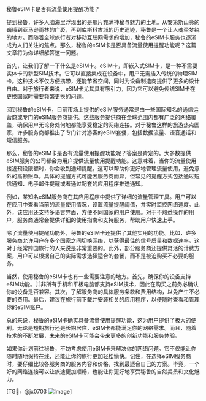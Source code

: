 秘鲁eSIM卡是否有流量使用提醒功能？

提到秘鲁，许多人脑海里浮现出的是那片充满神秘与魅力的土地。从安第斯山脉的巍峨到亚马逊雨林的广袤，再到库斯科古城的历史遗迹，秘鲁是一个让人魂牵梦绕的地方。而随着全球旅行者对移动互联网需求的增加，秘鲁的eSIM卡服务也逐渐成为人们关注的焦点。那么，秘鲁的eSIM卡是否具备流量使用提醒功能呢？这篇文章将为你详细解答这一问题。

首先，让我们了解一下什么是eSIM卡。eSIM卡，即嵌入式SIM卡，是一种不需要实体卡的新型SIM技术。它可以直接集成在设备中，用户无需插入传统的物理SIM卡。这种技术不仅方便携带，还能节省空间，同时为设备制造商提供了更多的设计自由。对于旅行者来说，eSIM卡尤其具有吸引力，因为它可以避免传统SIM卡在更换国家时需要频繁更换的问题。

回到秘鲁的eSIM卡，目前市场上提供的eSIM服务通常是由一些国际知名的通信运营商或专门的eSIM服务商提供。这些服务提供商在全球范围内都有广泛的网络覆盖，确保用户无论身处何地都能享受稳定的网络连接。对于秘鲁这样的旅游热点国家，许多服务商都推出了专门针对游客的eSIM套餐，包括数据流量、语音通话和短信服务。

那么，秘鲁的eSIM卡是否有流量使用提醒功能呢？答案是肯定的。大多数提供eSIM服务的公司都会为用户提供流量使用提醒功能。这意味着，当你的流量使用接近预设限额时，你会收到通知提醒。这可以帮助你更好地管理流量使用，避免意外的高额账单。具体的提醒方式可能因服务商而异，但常见的提醒方式包括通过短信通知、电子邮件提醒或者通过配套的应用程序推送通知。

例如，某知名eSIM服务商在其应用程序中提供了详细的流量管理工具。用户可以在应用中查看当前的流量使用情况，设置流量提醒阈值，并实时监控网络速度。此外，该应用还支持多语言界面，方便不同国家的用户使用。对于不熟悉操作的用户，服务商通常会提供详细的使用指南和支持服务，帮助用户快速上手。

除了流量使用提醒功能外，秘鲁的eSIM卡还提供了其他实用的功能。比如，许多服务商允许用户在多个国家之间切换网络，以获得最佳的信号质量和数据速率。这对于经常跨国旅行的人来说是非常重要的。此外，部分服务商还提供灵活的计费方案，用户可以根据自己的实际需求选择适合的套餐，而不是被迫购买不必要的服务。

当然，使用秘鲁的eSIM卡也有一些需要注意的地方。首先，确保你的设备支持eSIM功能。并非所有手机和平板电脑都支持eSIM技术，因此在购买之前务必确认你的设备是否兼容。其次，了解服务商的具体服务条款和费用结构，以免产生不必要的费用。最后，建议在旅行前下载并安装相关的应用程序，以便随时查看和管理你的eSIM账户。

总的来说，秘鲁的eSIM卡确实具备流量使用提醒功能，这为用户提供了极大的便利。无论是短期旅行还是长期居住，eSIM卡都能满足你的网络需求。而且，随着技术的不断发展，未来的eSIM卡可能会带来更多的创新功能和服务体验。

如果你计划前往秘鲁，不妨考虑使用eSIM卡来解决你的网络问题。它不仅能让你随时随地保持在线，还能让你的旅行更加轻松愉快。记住，在选择eSIM服务商时，要仔细比较各服务商的服务内容和价格，找到最适合自己的方案。毕竟，一个好的网络连接可以让旅途更加顺畅，也能让你更好地享受秘鲁的自然美景和文化魅力。

[TG💪+ @jx0703 ![Image](https://github.com/user-attachments/assets/dbca1d08-cadb-493c-b0ec-ad6f7a83f270)]